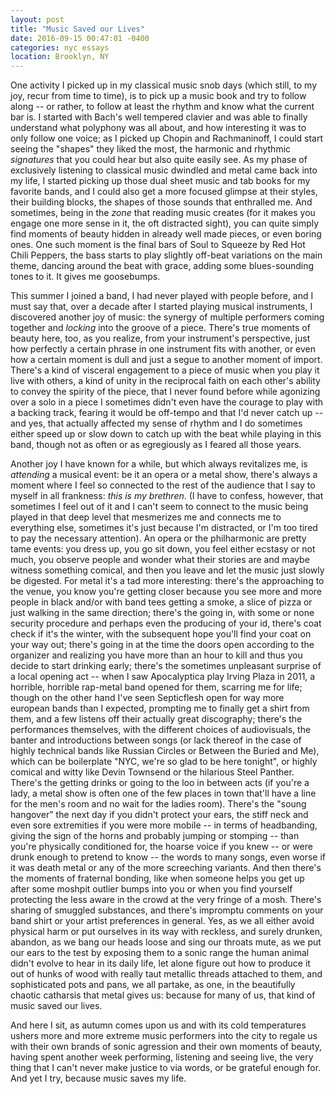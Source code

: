 ```yaml
---
layout: post
title: "Music Saved our Lives"
date: 2016-09-15 00:47:01 -0400
categories: nyc essays
location: Brooklyn, NY
---
```


One activity I picked up in my classical music snob days (which still, to my joy, recur from time to time), is to pick up a music book and try to follow along -- or rather, to follow at least the rhythm and know what the current bar is. I started with Bach's well tempered clavier and was able to finally understand what polyphony was all about, and how interesting it was to only follow one voice; as I picked up Chopin and Rachmaninoff, I could start seeing the "shapes" they liked the most, the harmonic and rhythmic _signatures_ that you could hear but also quite easily see. As my phase of exclusively listening to classical music dwindled and metal came back into my life, I started picking up those dual sheet music and tab books for my favorite bands, and I could also get a more focused glimpse at their styles, their building blocks, the shapes of those sounds that enthralled me. And sometimes, being in the _zone_ that reading music creates (for it makes you engage one more sense in it, the oft distracted sight), you can quite simply find moments of beauty hidden in already well made pieces, or even boring ones. One such moment is the final bars of Soul to Squeeze by Red Hot Chili Peppers, the bass starts to play slightly off-beat variations on the main theme, dancing around the beat with grace, adding some blues-sounding tones to it. It gives me goosebumps.

This summer I joined a band, I had never played with people before, and I must say that, over a decade after I started playing musical instruments, I discovered another joy of music: the synergy of multiple performers coming together and _locking_ into the groove of a piece. There's true moments of beauty here, too, as you realize, from your instrument's perspective, just how perfectly a certain phrase in one instrument fits with another, or even how a certain moment is dull and just a segue to another moment of import. There's a kind of visceral engagement to a piece of music when you play it live with others, a kind of unity in the reciprocal faith on each other's ability to convey the spirity of the piece, that I never found before while agonizing over a solo in a piece I sometimes didn't even have the courage to play with a backing track, fearing it would be off-tempo and that I'd never catch up -- and yes, that actually affected my sense of rhythm and I do sometimes either speed up or slow down to catch up with the beat while playing in this band, though not as often or as egregiously as I feared all those years.

Another joy I have known for a while, but which always revitalizes me, is _attending_ a musical event: be it an opera or a metal show, there's always a moment where I feel so connected to the rest of the audience that I say to myself in all frankness: _this is my brethren_. (I have to confess, however, that sometimes I feel out of it and I can't seem to connect to the music being played in that deep level that mesmerizes me and connects me to everything else, sometimes it's just because I'm distracted, or I'm too tired to pay the necessary attention). An opera or the philharmonic are pretty tame events: you dress up, you go sit down, you feel either ecstasy or not much, you observe people and wonder what their stories are and maybe witness something comical, and then you leave and let the music just slowly be digested. For metal it's a tad more interesting: there's the approaching to the venue, you know you're getting closer because you see more and more people in black and/or with band tees getting a smoke, a slice of pizza or just walking in the same direction; there's the going in, with some or none security procedure and perhaps even the producing of your id, there's coat check if it's the winter, with the subsequent hope you'll find your coat on your way out; there's going in at the time the doors open according to the organizer and realizing you have more than an hour to kill and thus you decide to start drinking early; there's the sometimes unpleasant surprise of a local opening act -- when I saw Apocalyptica play Irving Plaza in 2011, a horrible, horrible rap-metal band opened for them, scarring me for life; though on the other hand I've seen Septicflesh open for way more european bands than I expected, prompting me to finally get a shirt from them, and a few listens off their actually great discography; there's the performances themselves, with the different choices of audiovisuals, the banter and introductions between songs (or lack thereof in the case of highly technical bands like Russian Circles or Between the Buried and Me), which can be boilerplate "NYC, we're so glad to be here tonight", or highly comical and witty like Devin Townsend or the hilarious Steel Panther. There's the getting drinks or going to the loo in between acts (if you're a lady, a metal show is often one of the few places in town that'll have a line for the men's room and no wait for the ladies room). There's the "soung hangover" the next day if you didn't protect your ears, the stiff neck and even sore extremities if you were more mobile -- in terms of headbanding, giving the sign of the horns and probably jumping or stomping -- than you're physically conditioned for, the hoarse voice if you knew -- or were drunk enough to pretend to know -- the words to many songs, even worse if it was death metal or any of the more screeching variants. And then there's the moments of fraternal bonding, like when someone helps you get up after some moshpit outlier bumps into you or when you find yourself protecting the less aware in the crowd at the very fringe of a mosh. There's sharing of smuggled substances, and there's impromptu comments on your band shirt or your artist preferences in general. Yes, as we all either avoid physical harm or put ourselves in its way with reckless, and surely drunken, abandon, as we bang our heads loose and sing our throats mute, as we put our ears to the test by exposing them to a sonic range the human animal didn't evolve to hear in its daily life, let alone figure out how to produce it out of hunks of wood with really taut metallic threads attached to them, and sophisticated pots and pans, we all partake, as one, in the beautifully chaotic catharsis that metal gives us: because for many of us, that kind of music saved our lives.

And here I sit, as autumn comes upon us and with its cold temperatures ushers more and more extreme music performers into the city to regale us with their own brands of sonic agression and their own moments of beauty, having spent another week performing, listening and seeing live, the very thing that I can't never make justice to via words, or be grateful enough for. And yet I try, because music saves my life.
